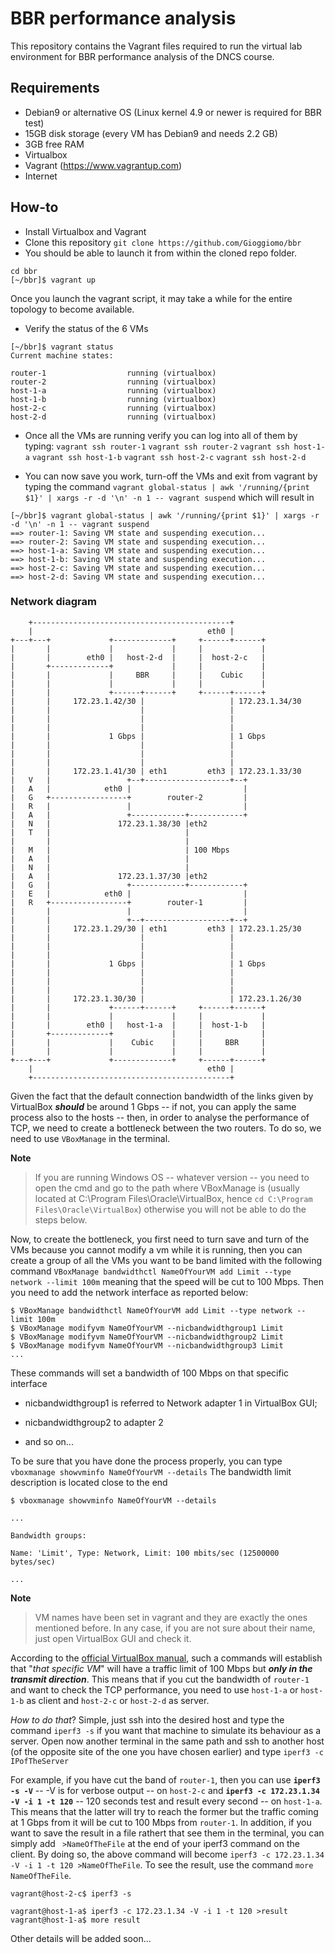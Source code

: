# BBR performance analysis

This repository contains the Vagrant files required to run the virtual lab environment for BBR performance analysis of the DNCS course.

## Requirements

 - Debian9 or alternative OS (Linux kernel 4.9 or newer is required for BBR test)
 - 15GB disk storage (every VM has Debian9 and needs 2.2 GB)
 - 3GB free RAM
 - Virtualbox
 - Vagrant (https://www.vagrantup.com)
 - Internet

## How-to

 - Install Virtualbox and Vagrant
 - Clone this repository
   `git clone https://github.com/Gioggiomo/bbr`
 - You should be able to launch it from within the cloned repo folder.

```
cd bbr
[~/bbr]$ vagrant up
```

Once you launch the vagrant script, it may take a while for the entire topology to become available.

 - Verify the status of the 6 VMs

```
[~/bbr]$ vagrant status
Current machine states:

router-1                  running (virtualbox)
router-2                  running (virtualbox)
host-1-a                  running (virtualbox)
host-1-b                  running (virtualbox)
host-2-c                  running (virtualbox)
host-2-d                  running (virtualbox)
```

 - Once all the VMs are running verify you can log into all of them by typing:
`vagrant ssh router-1`
`vagrant ssh router-2`
`vagrant ssh host-1-a`
`vagrant ssh host-1-b`
`vagrant ssh host-2-c`
`vagrant ssh host-2-d`

 - You can now save you work, turn-off the VMs and exit from vagrant by typing the command
`vagrant global-status | awk '/running/{print $1}' | xargs -r -d '\n' -n 1 -- vagrant suspend` which will result in

```
[~/bbr]$ vagrant global-status | awk '/running/{print $1}' | xargs -r -d '\n' -n 1 -- vagrant suspend
==> router-1: Saving VM state and suspending execution...
==> router-2: Saving VM state and suspending execution...
==> host-1-a: Saving VM state and suspending execution...
==> host-1-b: Saving VM state and suspending execution...
==> host-2-c: Saving VM state and suspending execution...
==> host-2-d: Saving VM state and suspending execution...
```

### Network diagram

```
    +--------------------------------------------+
    |                                       eth0 |
+---+---+             +-------------+     +------+------+
|       |             |             |     |             |
|       |        eth0 |   host-2-d  |     |  host-2-c   |
|       +-------------+             |     |             |
|       |             |     BBR     |     |    Cubic    |
|       |             |             |     |             |
|       |             +------+------+     +------+------+
|       |     172.23.1.42/30 |                   | 172.23.1.34/30
|       |                    |                   |
|       |                    |                   |
|       |                    |                   |
|       |             1 Gbps |                   | 1 Gbps
|       |                    |                   |
|       |                    |                   |
|       |                    |                   |
|       |     172.23.1.41/30 | eth1         eth3 | 172.23.1.33/30
|   V   |                 +--+-------------------+--+
|   A   |            eth0 |                         |
|   G   +-----------------+        router-2         |
|   R   |                 |                         |
|   A   |                 +------------+------------+
|   N   |               172.23.1.38/30 |eth2
|   T   |                              |
|       |                              |
|   M   |                              | 100 Mbps
|   A   |                              |
|   N   |                              |
|   A   |               172.23.1.37/30 |eth2
|   G   |                 +------------+------------+
|   E   |            eth0 |                         |
|   R   +-----------------+        router-1         |
|       |                 |                         |
|       |                 +--+-------------------+--+
|       |     172.23.1.29/30 | eth1         eth3 | 172.23.1.25/30
|       |                    |                   |
|       |                    |                   |
|       |                    |                   |
|       |             1 Gbps |                   | 1 Gbps
|       |                    |                   |
|       |                    |                   |
|       |                    |                   |
|       |     172.23.1.30/30 |                   | 172.23.1.26/30
|       |             +------+------+     +------+------+
|       |             |             |     |             |
|       |        eth0 |   host-1-a  |     |  host-1-b   |
|       +-------------+             |     |             |
|       |             |    Cubic    |     |     BBR     |
|       |             |             |     |             |
+---+---+             +-------------+     +------+------+
    |                                       eth0 |
    +--------------------------------------------+

```

Given the fact that the default connection bandwidth of the links given by VirtualBox ***should*** be around 1 Gbps -- if not, you can apply the same process also to the hosts -- then, in order to analyse the performance of TCP, we need to create a bottleneck between the two routers. To do so, we need to use `VBoxManage` in the terminal.

**Note** 

> If you are running Windows OS -- whatever version -- you need to open the cmd and go to the path where VBoxManage is (usually located at C:\Program Files\Oracle\VirtualBox, hence `cd C:\Program Files\Oracle\VirtualBox`) otherwise you will not be able to do the steps below.

Now, to create the bottleneck, you first need to turn save and turn of the VMs because you cannot modify a vm while it is running, then you can create a group of all the VMs you want to be band limited with the following command
`VBoxManage bandwidthctl NameOfYourVM add Limit --type network --limit 100m` meaning that the speed will be cut to 100 Mbps. Then you need to add the network interface as reported below:

```
$ VBoxManage bandwidthctl NameOfYourVM add Limit --type network --limit 100m
$ VBoxManage modifyvm NameOfYourVM --nicbandwidthgroup1 Limit
$ VBoxManage modifyvm NameOfYourVM --nicbandwidthgroup2 Limit
$ VBoxManage modifyvm NameOfYourVM --nicbandwidthgroup3 Limit
...

```

These commands will set a bandwidth of 100 Mbps on that specific interface

 - nicbandwidthgroup1 is referred to Network adapter 1 in VirtualBox GUI;

 - nicbandwidthgroup2 to adapter 2

 - and so on...

To be sure that you have done the process properly, you can type
`vboxmanage showvminfo NameOfYourVM --details`
The bandwidth limit description is located close to the end

```
$ vboxmanage showvminfo NameOfYourVM --details

...

Bandwidth groups:

Name: 'Limit', Type: Network, Limit: 100 mbits/sec (12500000 bytes/sec)

...

```

**Note**

> VM names have been set in vagrant and they are exactly the ones mentioned before. In any case, if you are not sure about their name, just open VirtualBox GUI and check it.

According to the [official VirtualBox manual](https://www.virtualbox.org/manual/ch06.html#network_bandwidth_limit ), such a commands will establish that 
"_that specific VM_" will have a traffic limit of 100 Mbps but ***only in the transmit direction***.  This means that if you cut the bandwidth of `router-1` and want to check the TCP performance, you need to use `host-1-a` or `host-1-b` as client and
`host-2-c` or `host-2-d` as server.

_How to do that_? Simple, just ssh into the desired host and type the command `iperf3 -s` if you want that machine to simulate its behaviour as a server.
Open now another terminal in the same path and ssh to another host (of the opposite site of the one you have chosen earlier) and type `iperf3 -c IPofTheServer`

For example, if you have cut the band of `router-1`, then you can use **`iperf3 -s -V`** -- -V is for verbose output -- on `host-2-c` and **`iperf3 -c 172.23.1.34 -V -i 1 -t 120`** -- 120 seconds test and result every second --  on `host-1-a`. This means that the latter will try to reach the former but the traffic coming at 1 Gbps from it will be cut to 100 Mbps from `router-1`.
In addition, if you want to save the result in a file rathert that see them in the terminal, you can simply add ` >NameOfTheFile` at the end of your iperf3 command on the client. By doing so, the above command will become `iperf3 -c 172.23.1.34 -V -i 1 -t 120 >NameOfTheFile`. To see the result, use the command `more NameOfTheFile`.

```
vagrant@host-2-c$ iperf3 -s

```
```
vagrant@host-1-a$ iperf3 -c 172.23.1.34 -V -i 1 -t 120 >result
vagrant@host-1-a$ more result

```

Other details will be added soon...
